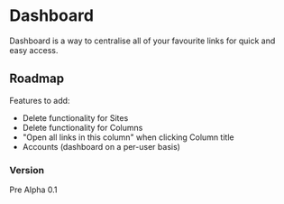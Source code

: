 # Dashboard
Dashboard is a way to centralise all of your favourite links for quick and easy access. 

## Roadmap
Features to add: 
* Delete functionality for Sites
* Delete functionality for Columns
* "Open all links in this column" when clicking Column title
* Accounts (dashboard on a per-user basis)

### Version
Pre Alpha 0.1
